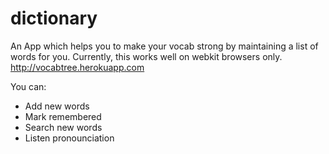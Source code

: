 dictionary
==========

An App which helps you to make your vocab strong by maintaining a list of words for you. Currently, this works well on webkit browsers only. 
http://vocabtree.herokuapp.com

You can:
- Add new words
- Mark remembered
- Search new words
- Listen pronounciation
